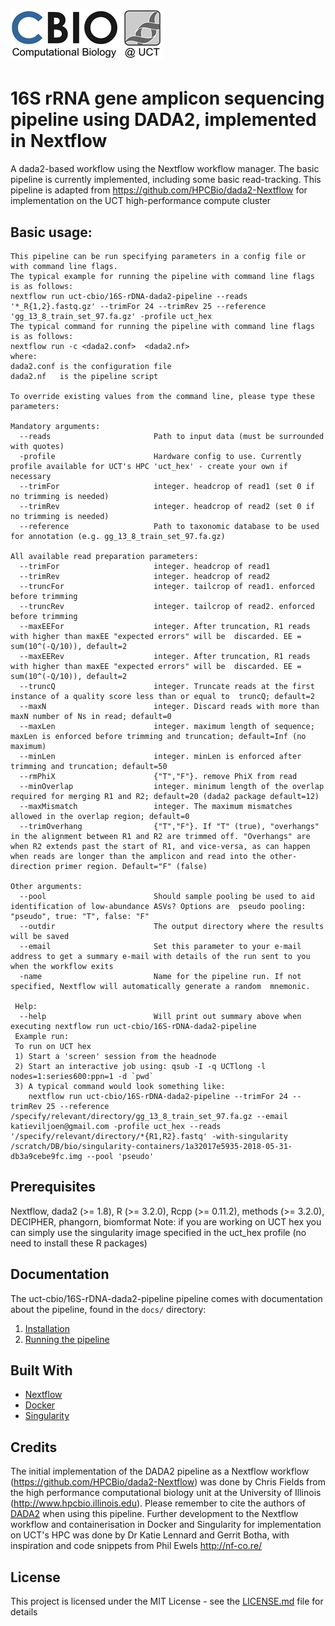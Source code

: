 # ![kviljoen/16S-rDNA-dada2-pipeline](/assets/cbio_logo.png)

# 16S rRNA gene amplicon sequencing pipeline using DADA2, implemented in Nextflow
 
A dada2-based workflow using the Nextflow workflow manager.  The basic pipeline is currently implemented, including some basic read-tracking. This pipeline is adapted from https://github.com/HPCBio/dada2-Nextflow for implementation on the UCT high-performance compute cluster

## Basic usage:

    This pipeline can be run specifying parameters in a config file or with command line flags.
    The typical example for running the pipeline with command line flags is as follows:
    nextflow run uct-cbio/16S-rDNA-dada2-pipeline --reads '*_R{1,2}.fastq.gz' --trimFor 24 --trimRev 25 --reference 'gg_13_8_train_set_97.fa.gz' -profile uct_hex
    The typical command for running the pipeline with command line flags is as follows:
    nextflow run -c <dada2.conf>  <dada2.nf>
    where: 
    dada2.conf is the configuration file
    dada2.nf   is the pipeline script
    
    To override existing values from the command line, please type these parameters:
    
    Mandatory arguments:
      --reads                       Path to input data (must be surrounded with quotes)
      -profile                      Hardware config to use. Currently profile available for UCT's HPC 'uct_hex' - create your own if necessary
      --trimFor                     integer. headcrop of read1 (set 0 if no trimming is needed)
      --trimRev                     integer. headcrop of read2 (set 0 if no trimming is needed)
      --reference                   Path to taxonomic database to be used for annotation (e.g. gg_13_8_train_set_97.fa.gz)
    
    All available read preparation parameters:
      --trimFor                     integer. headcrop of read1
      --trimRev                     integer. headcrop of read2
      --truncFor                    integer. tailcrop of read1. enforced before trimming
      --truncRev                    integer. tailcrop of read2. enforced before trimming
      --maxEEFor                    integer. After truncation, R1 reads with higher than maxEE "expected errors" will be  discarded. EE = sum(10^(-Q/10)), default=2
      --maxEERev                    integer. After truncation, R1 reads with higher than maxEE "expected errors" will be  discarded. EE = sum(10^(-Q/10)), default=2
      --truncQ                      integer. Truncate reads at the first instance of a quality score less than or equal to  truncQ; default=2
      --maxN                        integer. Discard reads with more than maxN number of Ns in read; default=0
      --maxLen                      integer. maximum length of sequence; maxLen is enforced before trimming and truncation; default=Inf (no maximum)
      --minLen                      integer. minLen is enforced after trimming and truncation; default=50
      --rmPhiX                      {"T","F"}. remove PhiX from read              
      --minOverlap                  integer. minimum length of the overlap required for merging R1 and R2; default=20 (dada2 package default=12)
      --maxMismatch                 integer. The maximum mismatches allowed in the overlap region; default=0
      --trimOverhang                {"T","F"}. If "T" (true), "overhangs" in the alignment between R1 and R2 are trimmed off. "Overhangs" are when R2 extends past the start of R1, and vice-versa, as can happen when reads are longer than the amplicon and read into the other-direction primer region. Default="F" (false)
  
    Other arguments:
      --pool                        Should sample pooling be used to aid identification of low-abundance ASVs? Options are  pseudo pooling: "pseudo", true: "T", false: "F"
      --outdir                      The output directory where the results will be saved
      --email                       Set this parameter to your e-mail address to get a summary e-mail with details of the run sent to you when the workflow exits
      -name                         Name for the pipeline run. If not specified, Nextflow will automatically generate a random  mnemonic.
    
     Help:
      --help                        Will print out summary above when executing nextflow run uct-cbio/16S-rDNA-dada2-pipeline                                   
     Example run:
     To run on UCT hex
     1) Start a 'screen' session from the headnode
     2) Start an interactive job using: qsub -I -q UCTlong -l nodes=1:series600:ppn=1 -d `pwd`
     3) A typical command would look something like:
        nextflow run uct-cbio/16S-rDNA-dada2-pipeline --trimFor 24 --trimRev 25 --reference             /specify/relevant/directory/gg_13_8_train_set_97.fa.gz --email katieviljoen@gmail.com -profile uct_hex --reads  '/specify/relevant/directory/*{R1,R2}.fastq' -with-singularity /scratch/DB/bio/singularity-containers/1a32017e5935-2018-05-31-  db3a9cebe9fc.img --pool 'pseudo'

## Prerequisites

Nextflow, dada2 (>= 1.8), R (>= 3.2.0), Rcpp (>= 0.11.2), methods (>= 3.2.0), DECIPHER, phangorn, biomformat
Note: if you are working on UCT hex you can simply use the singularity image specified in the uct_hex profile (no need to install these R packages)

## Documentation
The uct-cbio/16S-rDNA-dada2-pipeline pipeline comes with documentation about the pipeline, found in the `docs/` directory:

1. [Installation](docs/installation.md)
2. [Running the pipeline](docs/usage.md)

## Built With

* [Nextflow](https://www.nextflow.io/)
* [Docker](https://www.docker.com/what-docker)
* [Singularity](https://singularity.lbl.gov/)


## Credits

The initial implementation of the DADA2 pipeline as a Nextflow workflow (https://github.com/HPCBio/dada2-Nextflow) was done by Chris Fields from the high performance computational biology unit at the University of Illinois (http://www.hpcbio.illinois.edu). Please remember to cite the authors of [DADA2](https://www.ncbi.nlm.nih.gov/pmc/articles/PMC4927377/) when using this pipeline. Further development to the Nextflow workflow and containerisation in Docker and Singularity for implementation on UCT's HPC was done by Dr Katie Lennard and Gerrit Botha, with inspiration and code snippets from Phil Ewels http://nf-co.re/

## License

This project is licensed under the MIT License - see the [LICENSE.md](LICENSE.md) file for details



